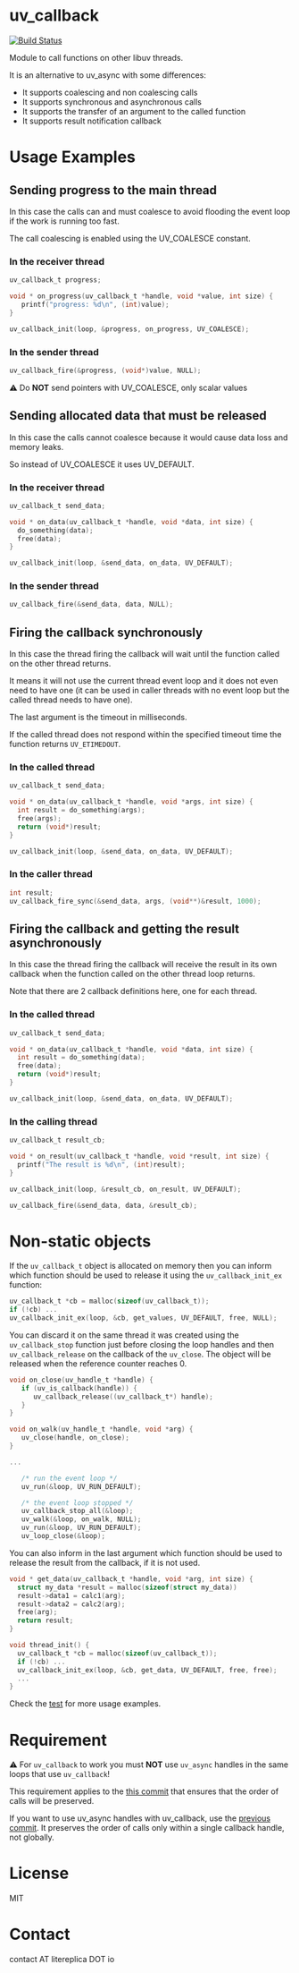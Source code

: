 # uv_callback

[![Build Status](https://travis-ci.org/litesync/uv_callback.svg?branch=master)](https://travis-ci.org/litesync/uv_callback)

Module to call functions on other libuv threads.

It is an alternative to uv_async with some differences:

 * It supports coalescing and non coalescing calls
 * It supports synchronous and asynchronous calls
 * It supports the transfer of an argument to the called function
 * It supports result notification callback


# Usage Examples


## Sending progress to the main thread

In this case the calls can and must coalesce to avoid flooding the event loop if the
work is running too fast.

The call coalescing is enabled using the UV_COALESCE constant.

### In the receiver thread

```C
uv_callback_t progress;

void * on_progress(uv_callback_t *handle, void *value, int size) {
   printf("progress: %d\n", (int)value);
}

uv_callback_init(loop, &progress, on_progress, UV_COALESCE);
```

### In the sender thread

```C
uv_callback_fire(&progress, (void*)value, NULL);
```

⚠️ Do **NOT** send pointers with UV_COALESCE, only scalar values


## Sending allocated data that must be released

In this case the calls cannot coalesce because it would cause data loss and memory leaks.

So instead of UV_COALESCE it uses UV_DEFAULT.

### In the receiver thread

```C
uv_callback_t send_data;

void * on_data(uv_callback_t *handle, void *data, int size) {
  do_something(data);
  free(data);
}

uv_callback_init(loop, &send_data, on_data, UV_DEFAULT);
```

### In the sender thread

```C
uv_callback_fire(&send_data, data, NULL);
```


## Firing the callback synchronously

In this case the thread firing the callback will wait until the function
called on the other thread returns.

It means it will not use the current thread event loop and it does not
even need to have one (it can be used in caller threads with no event loop
but the called thread needs to have one).

The last argument is the timeout in milliseconds.

If the called thread does not respond within the specified timeout time
the function returns `UV_ETIMEDOUT`.


### In the called thread

```C
uv_callback_t send_data;

void * on_data(uv_callback_t *handle, void *args, int size) {
  int result = do_something(args);
  free(args);
  return (void*)result;
}

uv_callback_init(loop, &send_data, on_data, UV_DEFAULT);
```

### In the caller thread

```C
int result;
uv_callback_fire_sync(&send_data, args, (void**)&result, 1000);
```


## Firing the callback and getting the result asynchronously

In this case the thread firing the callback will receive the result in its
own callback when the function called on the other thread loop returns.

Note that there are 2 callback definitions here, one for each thread.

### In the called thread

```C
uv_callback_t send_data;

void * on_data(uv_callback_t *handle, void *data, int size) {
  int result = do_something(data);
  free(data);
  return (void*)result;
}

uv_callback_init(loop, &send_data, on_data, UV_DEFAULT);
```

### In the calling thread

```C
uv_callback_t result_cb;

void * on_result(uv_callback_t *handle, void *result, int size) {
  printf("The result is %d\n", (int)result);
}

uv_callback_init(loop, &result_cb, on_result, UV_DEFAULT);

uv_callback_fire(&send_data, data, &result_cb);
```


# Non-static objects

If the `uv_callback_t` object is allocated on memory then you can inform which function should be used to release it using the `uv_callback_init_ex` function:

```C
uv_callback_t *cb = malloc(sizeof(uv_callback_t));
if (!cb) ...
uv_callback_init_ex(loop, &cb, get_values, UV_DEFAULT, free, NULL);
```

You can discard it on the same thread it was created using the `uv_callback_stop` function just before closing the loop handles and then `uv_callback_release` on the callback of the `uv_close`. The object will be released when the reference counter reaches 0.

```C
void on_close(uv_handle_t *handle) {
   if (uv_is_callback(handle)) {
      uv_callback_release((uv_callback_t*) handle);
   }
}

void on_walk(uv_handle_t *handle, void *arg) {
   uv_close(handle, on_close);
}

...

   /* run the event loop */
   uv_run(&loop, UV_RUN_DEFAULT);

   /* the event loop stopped */
   uv_callback_stop_all(&loop);
   uv_walk(&loop, on_walk, NULL);
   uv_run(&loop, UV_RUN_DEFAULT);
   uv_loop_close(&loop);
```

You can also inform in the last argument which function should be used to release the result from the callback, if it is not used.

```C
void * get_data(uv_callback_t *handle, void *arg, int size) {
  struct my_data *result = malloc(sizeof(struct my_data))
  result->data1 = calc1(arg);
  result->data2 = calc2(arg);
  free(arg);
  return result;
}

void thread_init() {
  uv_callback_t *cb = malloc(sizeof(uv_callback_t));
  if (!cb) ...
  uv_callback_init_ex(loop, &cb, get_data, UV_DEFAULT, free, free);
  ...
}
```

Check the [test](test/test.c) for more usage examples.


# Requirement

⚠️ For `uv_callback` to work you must **NOT** use `uv_async` handles in the same loops that use `uv_callback`!

This requirement applies to the [this commit](https://github.com/litesync/uv_callback/commit/f9e54ca561e40cb61398534c3b069c800c537a41) that ensures that the order of calls will be preserved.

If you want to use uv_async handles with uv_callback, use the [previous commit](https://github.com/litesync/uv_callback/commit/f19aba8b9c21f860f9e00fd5654baa6aeff81a76). It preserves the 
order of calls only within a single callback handle, not globally.


# License

MIT

# Contact

contact AT litereplica DOT io
